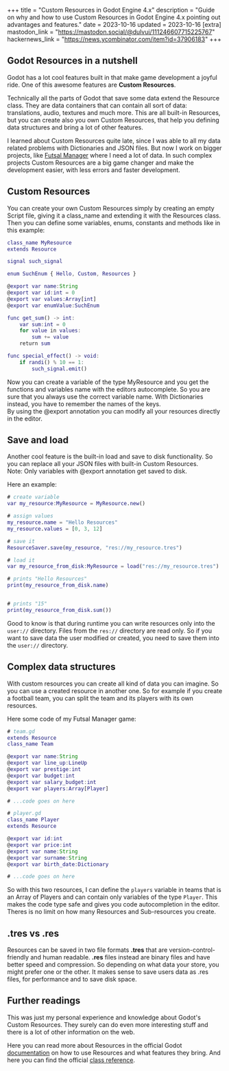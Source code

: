 +++
title = "Custom Resources in Godot Engine 4.x"
description = "Guide on why and how to use Custom Resources in Godot Engine 4.x pointing out advantages and features."
date = 2023-10-16
updated = 2023-10-16
[extra]
mastodon_link = "https://mastodon.social/@dulvui/111246607715225767"
hackernews_link = "https://news.ycombinator.com/item?id=37906183"
+++

## Godot Resources in a nutshell
Godot has a lot cool features built in that make game development a joyful ride.
One of this awesome features are **Custom Resources**.

Technically all the parts of Godot that save some data extend the Resource class.
They are data containers that can contain all sort of data: translations, audio, textures and much more.
This are all built-in Resources, but you can create also you own Custom Resources, that help you defining data structures and bring a lot of other features.

I learned about Custom Resources quite late, since I was able to all my data related problems with Dictionaries and JSON files.
But now I work on bigger projects, like [Futsal Manager](https://simondalvai.org/games/futsal-manager/) where I need a lot of data.
In such complex projects Custom Resources are a big game changer and make the development easier, with less errors and faster development.

## Custom Resources
You can create your own Custom Resources simply by creating an empty Script file, giving it a class_name and extending it with the Resources class.
Then you can define some variables, enums, constants and methods like in this example:
```gd
class_name MyResource
extends Resource

signal such_signal

enum SuchEnum { Hello, Custom, Resources }

@export var name:String
@export var id:int = 0
@export var values:Array[int]
@export var enumValue:SuchEnum

func get_sum() -> int:
    var sum:int = 0
    for value in values:
        sum += value
    return sum

func special_effect() -> void:
    if randi() % 10 == 1:
        such_signal.emit()
```

Now you can create a variable of the type MyResource and you get the functions and variables name with the editors autocomplete.
So you are sure that you always use the correct variable name.
With Dictionaries instead, you have to remember the names of the keys.  
By using the @export annotation you can modify all your resources directly in the editor.

## Save and load
Another cool feature is the built-in load and save to disk functionality.
So you can replace all your JSON files with built-in Custom Resources.  
Note: Only variables with @export annotation get saved to disk.

Here an example:
```gd
# create variable
var my_resource:MyResource = MyResource.new()

# assign values
my_resource.name = "Hello Resources"
my_resource.values = [0, 3, 12]

# save it
ResourceSaver.save(my_resource, "res://my_resource.tres")

# load it
var my_resource_from_disk:MyResource = load("res://my_resource.tres")

# prints "Hello Resources"
print(my_resource_from_disk.name)


# prints "15"
print(my_resource_from_disk.sum())

```
Good to know is that during runtime you can write resources only into the `user://` directory.
Files from the `res://` directory are read only.
So if you want to save data the user modified or created, you need to save them into the `user://` directory.

## Complex data structures
With custom resources you can create all kind of data you can imagine.
So you can use a created resource in another one.
So for example if you create a football team, you can split the team and its players with its own resources.

Here some code of my Futsal Manager game:


```gd
# team.gd
extends Resource
class_name Team

@export var name:String
@export var line_up:LineUp
@export var prestige:int
@export var budget:int
@export var salary_budget:int
@export var players:Array[Player]

# ...code goes on here
```

```gd
# player.gd
class_name Player
extends Resource

@export var id:int
@export var price:int
@export var name:String
@export var surname:String
@export var birth_date:Dictionary

# ...code goes on here
```

So with this two resources, I can define the `players` variable in teams that is an Array of Players and can contain only variables of the type `Player`.
This makes the code type safe and gives you code autocompletion in the editor.
Theres is no limit on how many Resources and Sub-resources you create.

## .tres vs .res
Resources can be saved in two file formats **.tres** that are version-control-friendly and human readable.
**.res** files instead are binary files and have better speed and compression.
So depending on what data your store, you might prefer one or the other.
It makes sense to save users data as .res files, for performance and to save disk space.

## Further readings
This was just my personal experience and knowledge about Godot's Custom Resources.
They surely can do even more interesting stuff and there is a lot of other information on the web.

Here you can read more about Resources in the official Godot [documentation](https://docs.godotengine.org/en/stable/tutorials/scripting/resources.html) on how to use Resources and what features they bring.
And here you can find the official [class reference](https://docs.godotengine.org/en/stable/classes/class_resource.html#class-resource).
